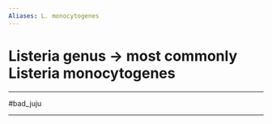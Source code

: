 ```yaml
---
Aliases: L. monocytogenes
---
```

# Listeria genus -> most commonly Listeria monocytogenes

---
#bad_juju 

---